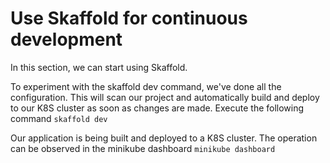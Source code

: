 # Use Skaffold for continuous development 

In this section, we can start using Skaffold.

To experiment with the skaffold dev command, we've done all the configuration. This will scan our project and automatically build and deploy to our K8S cluster as soon as changes are made. Execute the following command
`skaffold dev`

Our application is being built and deployed to a K8S cluster. The operation can be observed in the minikube dashboard
`minikube dashboard`